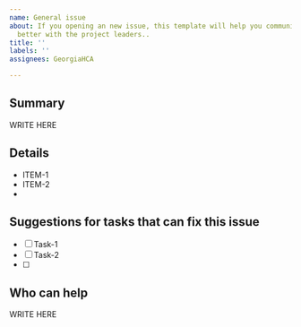 ```yaml
---
name: General issue
about: If you opening an new issue, this template will help you communicate your ideas
  better with the project leaders..
title: ''
labels: ''
assignees: GeorgiaHCA

---
```


## Summary
<!-- Provide a 1-line summary of what this issue is about. -->

WRITE HERE

## Details
<!-- Please provide some details below. You can write them as a list with bullet points by starting each line with '* ' as suggested below. -->

* ITEM-1
* ITEM-2
* 

## Suggestions for tasks that can fix this issue
<!-- Please provide some ideas of tasks that you think will address this, or help someone understand how to solve this issue. You can write them as a list with checkbox by starting each line with '* [ ]' for empty boxes, or '* [x]' for filled boxes as suggested below. -->

* [ ] Task-1
* [ ] Task-2
* [ ]

## Who can help
<!-- If you already know the name of skill requirement of people who can help with this issue, write them below-->

WRITE HERE
